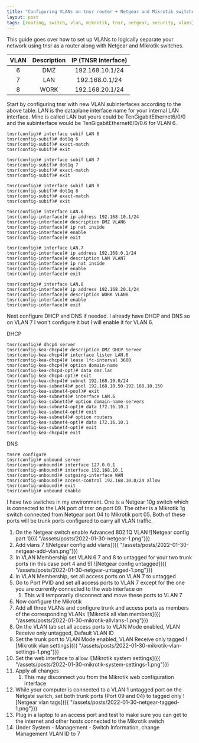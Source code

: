 ```yaml
---
title: "Configuring VLANs on tnsr router + Netgear and Mikrotik switches"
layout: post
tags: [routing, switch, vlan, mikrotik, tnsr, netgear, security, vlans]
---
```


This guide goes over how to set up VLANs to logically separate your network using tnsr as a router along with Netgear and Mikrotik switches.

| VLAN | Description                    | IP (TNSR interface)            |
|:----:|:------------------------------:|      :----:                    |
| 6    | DMZ                            | 192.168.10.1/24                |
| 7    | LAN                            | 192.168.0.1/24                 |
| 8    | WORK                           | 192.168.20.1/24                |


Start by configuring tnsr with new VLAN subinterfaces according to the above table. LAN is the dataplane interface name for your internal LAN interface. Mine is called LAN but yours could be TenGigabitEthernet6/0/0 and the subinterface would be TenGigabitEthernet6/0/0.6 for VLAN 6.

~~~
tnsr(config)# interface subif LAN 6
tnsr(config-subif)# dot1q 6
tnsr(config-subif)# exact-match
tnsr(config-subif)# exit

tnsr(config)# interface subif LAN 7
tnsr(config-subif)# dot1q 7
tnsr(config-subif)# exact-match
tnsr(config-subif)# exit

tnsr(config)# interface subif LAN 8
tnsr(config-subif)# dot1q 8
tnsr(config-subif)# exact-match
tnsr(config-subif)# exit

tnsr(config)# interface LAN.6
tnsr(config-interface)# ip address 192.168.10.1/24
tnsr(config-interface)# description DMZ VLAN6
tnsr(config-interface)# ip nat inside
tnsr(config-interface)# enable
tnsr(config-interface)# exit

tnsr(config)# interface LAN.7
tnsr(config-interface)# ip address 192.168.0.1/24
tnsr(config-interface)# description LAN VLAN7
tnsr(config-interface)# ip nat inside
tnsr(config-interface)# enable
tnsr(config-interface)# exit

tnsr(config)# interface LAN.8
tnsr(config-interface)# ip address 192.168.20.1/24
tnsr(config-interface)# description WORK VLAN8
tnsr(config-interface)# enable
tnsr(config-interface)# exit
~~~

Next configure DHCP and DNS if needed. I already have DHCP and DNS so on VLAN 7 I won't configure it but I will enable it for VLAN 6.

DHCP
~~~
tnsr(config)# dhcp4 server
tnsr(config-kea-dhcp4)# description DMZ DHCP Server
tnsr(config-kea-dhcp4)# interface listen LAN.6
tnsr(config-kea-dhcp4)# lease lfc-interval 3600
tnsr(config-kea-dhcp4)# option domain-name
tnsr(config-kea-dhcp4-opt)# data dmz.lan
tnsr(config-kea-dhcp4-opt)# exit
tnsr(config-kea-dhcp4)# subnet 192.168.10.0/24
tnsr(config-kea-subnet4)# pool 192.168.10.50-192.168.10.150
tnsr(config-kea-subnet4-pool)# exit
tnsr(config-kea-subnet4)# interface LAN.6
tnsr(config-kea-subnet4)# option domain-name-servers
tnsr(config-kea-subnet4-opt)# data 172.16.10.1
tnsr(config-kea-subnet4-opt)# exit
tnsr(config-kea-subnet4)# option routers
tnsr(config-kea-subnet4-opt)# data 172.16.10.1
tnsr(config-kea-subnet4-opt)# exit
tnsr(config-kea-dhcp4)# exit
~~~
DNS
~~~
tnsr# configure
tnsr(config)# unbound server
tnsr(config-unbound)# interface 127.0.0.1
tnsr(config-unbound)# interface 192.168.10.1
tnsr(config-unbound)# outgoing-interface WAN
tnsr(config-unbound)# access-control 192.168.10.0/24 allow
tnsr(config-unbound)# exit
tnsr(config)# unbound enable
~~~

I have two switches in my environment. One is a Netgear 10g switch which is connected to the LAN port of tnsr on port 09. The other is a Mikrotik 1g switch connected from Netgear port 04 to Mikrotik port 05. Both of these ports will be trunk ports configured to carry all VLAN traffic.

1. On the Netgear switch enable Advanced 802.1Q VLAN
![Netgear config part 1]({{ "/assets/posts/2022-01-30-netgear-1.png"}})
2. Add vlans 7
![Netgear config add vlans]({{ "/assets/posts/2022-01-30-netgear-add-vlan.png"}})
3. In VLAN Membership set VLAN 6 7 and 8 to untagged for your two trunk ports (in this case port 4 and 9)
![Netgear config untagged]({{ "/assets/posts/2022-01-30-netgear-untagged-1.png"}})
4. In VLAN Membership, set all access ports on VLAN 7 to untagged
5. Go to Port PVID and set all access ports to VLAN 7 except for the one you are currently connected to the web interface on
    1. This will temporarily disconnect and move these ports to VLAN 7
6. Now configure the Mikrotik
7. Add all three VLANs and configure trunk and access ports as members of the corresponding VLANs
![Mikrotik all vlan members]({{ "/assets/posts/2022-01-30-mikrotik-allvlans-1.png"}})
8. On the VLAN tab set all access ports to VLAN Mode enabled, VLAN Receive only untagged, Default VLAN ID
9. Set the trunk port to VLAN Mode enabled, VLAN Receive only tagged
![Mikrotik vlan settings]({{ "/assets/posts/2022-01-30-mikrotik-vlan-settings-1.png"}})
10. Set the web interface to allow 
![Mikrotik system settings]({{ "/assets/posts/2022-01-30-mikrotik-system-settings-1.png"}})
11. Apply all changes
    1. This may disconnect you from the Mikrotik web configuration interface
12. While your computer is connected to a VLAN 1 untagged port on the Netgate switch, set both trunk ports (Port 09 and 04) to tagged only
![Netgear vlan tags]({{ "/assets/posts/2022-01-30-netgear-tagged-1.png"}})
13. Plug in a laptop to an access port and test to make sure you can get to the internet and other hosts connected to the Mikrotik switch
14. Under System - Management - Switch Information, change Management VLAN ID to 7
